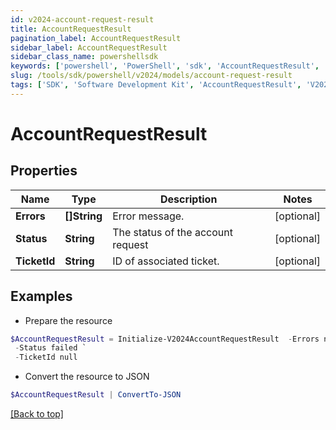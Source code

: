 ```yaml
---
id: v2024-account-request-result
title: AccountRequestResult
pagination_label: AccountRequestResult
sidebar_label: AccountRequestResult
sidebar_class_name: powershellsdk
keywords: ['powershell', 'PowerShell', 'sdk', 'AccountRequestResult', 'V2024AccountRequestResult'] 
slug: /tools/sdk/powershell/v2024/models/account-request-result
tags: ['SDK', 'Software Development Kit', 'AccountRequestResult', 'V2024AccountRequestResult']
---
```



# AccountRequestResult

## Properties

Name | Type | Description | Notes
------------ | ------------- | ------------- | -------------
**Errors** | **[]String** | Error message. | [optional] 
**Status** | **String** | The status of the account request | [optional] 
**TicketId** | **String** | ID of associated ticket. | [optional] 

## Examples

- Prepare the resource
```powershell
$AccountRequestResult = Initialize-V2024AccountRequestResult  -Errors null `
 -Status failed `
 -TicketId null
```

- Convert the resource to JSON
```powershell
$AccountRequestResult | ConvertTo-JSON
```


[[Back to top]](#) 

